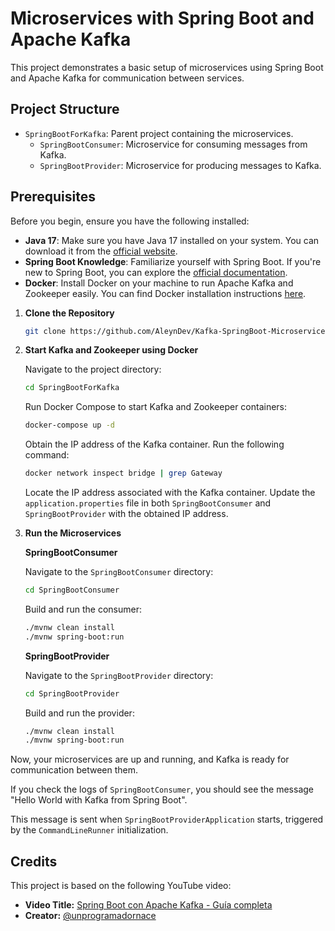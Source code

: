 # Microservices with Spring Boot and Apache Kafka

This project demonstrates a basic setup of microservices using Spring Boot and Apache Kafka for communication between services.

## Project Structure

- `SpringBootForKafka`: Parent project containing the microservices.
    - `SpringBootConsumer`: Microservice for consuming messages from Kafka.
    - `SpringBootProvider`: Microservice for producing messages to Kafka.

## Prerequisites

Before you begin, ensure you have the following installed:

- **Java 17**: Make sure you have Java 17 installed on your system. You can download it from the [official website](https://www.oracle.com/java/technologies/javase/jdk17-archive-downloads.html).
- **Spring Boot Knowledge**: Familiarize yourself with Spring Boot. If you're new to Spring Boot, you can explore the [official documentation](https://docs.spring.io/spring-boot/docs/current/reference/html/getting-started.html).
- **Docker**: Install Docker on your machine to run Apache Kafka and Zookeeper easily. You can find Docker installation instructions [here](https://docs.docker.com/get-docker/).


1. **Clone the Repository**

    ```bash
    git clone https://github.com/AleynDev/Kafka-SpringBoot-Microservices-Demo.git
    ```

2. **Start Kafka and Zookeeper using Docker**

   Navigate to the project directory:

    ```bash
    cd SpringBootForKafka
    ```

   Run Docker Compose to start Kafka and Zookeeper containers:

    ```bash
    docker-compose up -d
    ```

   Obtain the IP address of the Kafka container. Run the following command:

    ```bash
    docker network inspect bridge | grep Gateway
    ```

   Locate the IP address associated with the Kafka container. Update the `application.properties` file in both `SpringBootConsumer` and `SpringBootProvider` with the obtained IP address.


3. **Run the Microservices**

   **SpringBootConsumer**

   Navigate to the `SpringBootConsumer` directory:

    ```bash
    cd SpringBootConsumer
    ```

   Build and run the consumer:

    ```bash
    ./mvnw clean install
    ./mvnw spring-boot:run
    ```

   **SpringBootProvider**

   Navigate to the `SpringBootProvider` directory:

    ```bash
    cd SpringBootProvider
    ```

   Build and run the provider:

    ```bash
    ./mvnw clean install
    ./mvnw spring-boot:run
    ```

Now, your microservices are up and running, and Kafka is ready for communication between them.

If you check the logs of `SpringBootConsumer`, you should see the message "Hello World with Kafka from Spring Boot".

This message is sent when `SpringBootProviderApplication` starts, triggered by the `CommandLineRunner` initialization.

## Credits

This project is based on the following YouTube video:

- **Video Title:** [Spring Boot con Apache Kafka - Guía completa](https://www.youtube.com/watch?v=UbbyW5Z1lv8&t=1411s)
- **Creator:** [@unprogramadornace](https://www.youtube.com/@unprogramadornace)
